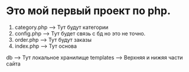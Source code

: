 # Это мой первый проект по php.
1. category.php --> Тут будут категории
2. config.php --> Тут будет связь с бд но это не точно.
3. order.php --> Тут будут заказы
4. index.php --> Тут основа

db --> Тут локальное хранилище
templates --> Верхняя и нижяя части сайта
